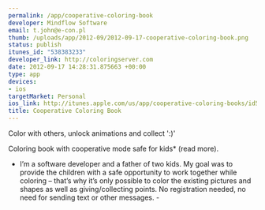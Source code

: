 ```yaml
--- 
permalink: /app/cooperative-coloring-book
developer: Mindflow Software
email: t.john@e-con.pl
thumb: /uploads/app/2012-09/2012-09-17-cooperative-coloring-book.png
status: publish
itunes_id: "538383233"
developer_link: http://coloringserver.com
date: 2012-09-17 14:28:31.875663 +00:00
type: app
devices: 
- ios
targetMarket: Personal
ios_link: http://itunes.apple.com/us/app/cooperative-coloring-books/id538383233?l=pl&ls=1%26mt=8
title: Cooperative Coloring Book
---
```


Color with others, unlock animations and collect ':)'

Coloring book with cooperative mode safe for kids* (read more).

- I’m a software developer and a father of two kids. My goal was to provide the children with a safe opportunity to work together while coloring – that’s why it’s only possible to color the existing pictures and shapes as well as giving/collecting points. No registration needed, no need for sending text or other messages. - 
